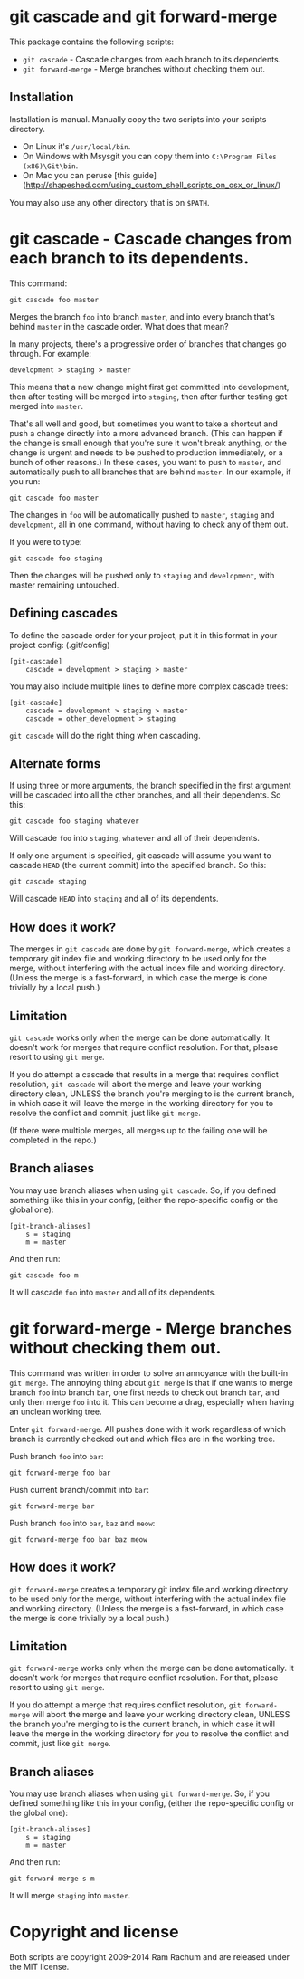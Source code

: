 git cascade and git forward-merge
=====================================

This package contains the following scripts:

 - `git cascade` - Cascade changes from each branch to its dependents.
 - `git forward-merge` - Merge branches without checking them out.


Installation
------------

Installation is manual. Manually copy the two scripts into your scripts
directory.

 - On Linux it's `/usr/local/bin`.
 - On Windows with Msysgit you can copy them into `C:\Program Files (x86)\Git\bin`.
 - On Mac you can peruse [this guide] (http://shapeshed.com/using_custom_shell_scripts_on_osx_or_linux/)
 
You may also use any other directory that is on `$PATH`.


git cascade - Cascade changes from each branch to its dependents.
=================================================================

This command:

    git cascade foo master
    
Merges the branch `foo` into branch `master`, and into every branch that's
behind `master` in the cascade order. What does that mean?

In many projects, there's a progressive order of branches that changes go
through. For example:

    development > staging > master
    
This means that a new change might first get committed into development, then
after testing will be merged into `staging`, then after further testing get
merged into `master`.

That's all well and good, but sometimes you want to take a shortcut and push a
change directly into a more advanced branch. (This can happen if the change is
small enough that you're sure it won't break anything, or the change is urgent
and needs to be pushed to production immediately, or a bunch of other reasons.)
In these cases, you want to push to `master`, and automatically push to all
branches that are behind `master`. In our example, if you run:

    git cascade foo master
    
The changes in `foo` will be automatically pushed to `master`, `staging` and
`development`, all in one command, without having to check any of them out.

If you were to type:

    git cascade foo staging

Then the changes will be pushed only to `staging` and `development`, with
master remaining untouched.


Defining cascades
-----------------

To define the cascade order for your project, put it in this format in your
project config: (.git/config)

    [git-cascade]
        cascade = development > staging > master
        
You may also include multiple lines to define more complex cascade trees:
    
    [git-cascade]
        cascade = development > staging > master
        cascade = other_development > staging
        
`git cascade` will do the right thing when cascading. 


Alternate forms
---------------

If using three or more arguments, the branch specified in the first argument
will be cascaded into all the other branches, and all their dependents. So this: 

    git cascade foo staging whatever

Will cascade `foo` into `staging`, `whatever` and all of their dependents.

If only one argument is specified, git cascade will assume you want to cascade
`HEAD` (the current commit) into the specified branch. So this: 

    git cascade staging
    
Will cascade `HEAD` into `staging` and all of its dependents.


How does it work? 
-----------------

The merges in `git cascade` are done by `git forward-merge`, which creates a 
temporary git index file and working directory to be used only for the merge,
without interfering with the actual index file and working directory. (Unless 
the merge is a fast-forward, in which case the merge is done trivially by a 
local push.)


Limitation
----------

`git cascade` works only when the merge can be done automatically. It doesn't
work for merges that require conflict resolution. For that, please resort to
using `git merge`.

If you do attempt a cascade that results in a merge that requires conflict\
resolution, `git cascade` will abort the merge and leave your working
directory clean, UNLESS the branch you're merging to is the current branch, in
which case it will leave the merge in the working directory for you to resolve
the conflict and commit, just like `git merge`.

(If there were multiple merges, all merges up to the failing one will be
completed in the repo.)


Branch aliases
--------------

You may use branch aliases when using `git cascade`. So,
if you defined something like this in your config, (either the repo-specific
config or the global one):

    [git-branch-aliases]
        s = staging
        m = master
        
And then run:

    git cascade foo m
    
It will cascade `foo` into `master` and all of its dependents.


git forward-merge - Merge branches without checking them out.
=============================================================

This command was written in order to solve an annoyance with the built-in `git
merge`. The annoying thing about `git merge` is that if one wants to merge
branch `foo` into branch `bar`, one first needs to check out branch `bar`, and
only then merge `foo` into it. This can become a drag, especially when having
an unclean working tree.

Enter `git forward-merge`. All pushes done with it work regardless of which
branch is currently checked out and which files are in the working tree.

Push branch `foo` into `bar`:

    git forward-merge foo bar
    
Push current branch/commit into `bar`:

    git forward-merge bar

Push branch `foo` into `bar`, `baz` and `meow`:

    git forward-merge foo bar baz meow

    
How does it work? 
-----------------

`git forward-merge` creates a temporary git index file and working directory to
be used only for the merge, without interfering with the actual index file and
working directory. (Unless the merge is a fast-forward, in which case the merge
is done trivially by a local push.)

   
Limitation
----------

`git forward-merge` works only when the merge can be done
automatically. It doesn't work for merges that require conflict resolution. For
that, please resort to using `git merge`.

If you do attempt a merge that requires conflict resolution, `git
forward-merge` will abort the merge and leave your working directory clean,
UNLESS the branch you're merging to is the current branch, in which case it
will leave the merge in the working directory for you to resolve the conflict
and commit, just like `git merge`.


Branch aliases
--------------

You may use branch aliases when using `git forward-merge`. So,
if you defined something like this in your config, (either the repo-specific
config or the global one):

    [git-branch-aliases]
        s = staging
        m = master
        
And then run:

    git forward-merge s m
    
It will merge `staging` into `master`.


Copyright and license
=====================

Both scripts are copyright 2009-2014 Ram Rachum and are released under the MIT
license.
